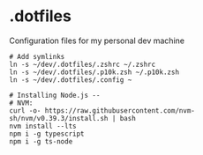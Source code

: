 # .dotfiles
Configuration files for my personal dev machine

```shell
# Add symlinks
ln -s ~/dev/.dotfiles/.zshrc ~/.zshrc
ln -s ~/dev/.dotfiles/.p10k.zsh ~/.p10k.zsh
ln -s ~/dev/.dotfiles/.config ~

# Installing Node.js --
# NVM:
curl -o- https://raw.githubusercontent.com/nvm-sh/nvm/v0.39.3/install.sh | bash
nvm install --lts
npm i -g typescript
npm i -g ts-node
```